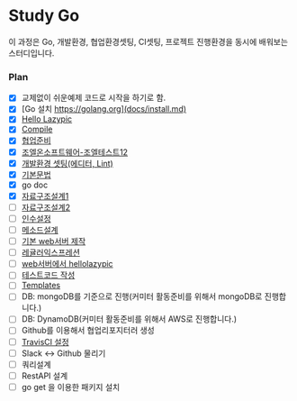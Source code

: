 # Study Go

이 과정은 Go, 개발환경, 협업환경셋팅, CI셋팅, 프로젝트 진행환경을 동시에 배워보는 스터디입니다.

### Plan
- [x] 교제없이 쉬운예제 코드로 시작을 하기로 함.
- [x] [Go 설치 https://golang.org](docs/install.md)
- [x] [Hello Lazypic](docs/hellolazypic.md)
- [x] [Compile](docs/compile.md)
- [x] [협업준비](docs/collaboration.md)
- [x] [조엘온소프트웨어-조엘테스트12](docs/joel_test.md)
- [x] [개발환경 셋팅(에디터, Lint)](docs/devenv.md)
- [x] [기본문법](docs/basic.md)
- [x] go doc
- [x] [자료구조설계1](docs/struct.md)
- [ ] [자료구조설계2](docs/kalena.md)
- [ ] [인수설정](docs/flag.md)
- [ ] [메소드설계](docs/method.md)
- [ ] [기본 web서버 제작](docs/webserver.md)
- [ ] [레귤러익스프레션](docs/regex.md)
- [ ] [web서버에서 hellolazypic](docs/webserver_lazypic.md)
- [ ] [테스트코드 작성](docs/testcode.md)
- [ ] [Templates](docs/template.md)
- [ ] DB: mongoDB를 기준으로 진행(커미터 활동준비를 위해서 mongoDB로 진행합니다.)
- [ ] DB: DynamoDB(커미터 활동준비를 위해서 AWS로 진행합니다.)
- [ ] Github를 이용해서 협업리포지터러 생성
- [ ] [TravisCI 설정](docs/travisci.md)
- [ ] Slack <-> Github 물리기
- [ ] 쿼리설계
- [ ] RestAPI 설계
- [ ] go get 을 이용한 패키지 설치